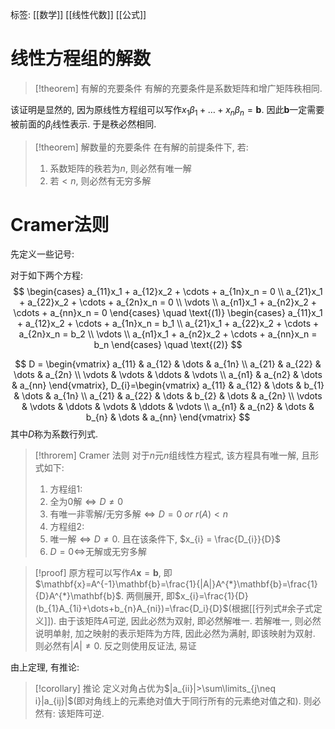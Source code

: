 标签: [[数学]] [[线性代数]] [[公式]]

# 线性方程组的解数

>[!theorem] 有解的充要条件
>有解的充要条件是系数矩阵和增广矩阵秩相同. 

该证明是显然的, 因为原线性方程组可以写作$x_{1}\beta_{1}+\dots+x_{n}\beta_{n}=\mathbf{b}$. 因此$\mathbf{b}$一定需要被前面的$\beta_{i}$线性表示. 于是秩必然相同. 

>[!theorem] 解数量的充要条件
>在有解的前提条件下, 若: 
>1. 系数矩阵的秩若为$n$, 则必然有唯一解
>2. 若$<n$, 则必然有无穷多解

# Cramer法则

先定义一些记号: 

对于如下两个方程: 
$$
\begin{cases} 
a_{11}x_1 + a_{12}x_2 + \cdots + a_{1n}x_n = 0 \\
a_{21}x_1 + a_{22}x_2 + \cdots + a_{2n}x_n = 0 \\
\vdots \\
a_{n1}x_1 + a_{n2}x_2 + \cdots + a_{nn}x_n = 0 
\end{cases} \quad \text{(1)}
\begin{cases} 
a_{11}x_1 + a_{12}x_2 + \cdots + a_{1n}x_n = b_1 \\
a_{21}x_1 + a_{22}x_2 + \cdots + a_{2n}x_n = b_2 \\
\vdots \\
a_{n1}x_1 + a_{n2}x_2 + \cdots + a_{nn}x_n = b_n 
\end{cases} \quad \text{(2)}
$$


$$
D = \begin{vmatrix}
a_{11} & a_{12} & \dots & a_{1n} \\
a_{21} & a_{22} & \dots & a_{2n} \\
\vdots & \vdots & \ddots & \vdots \\
a_{n1} & a_{n2} & \dots & a_{nn}
\end{vmatrix},
D_{i}=\begin{vmatrix}
a_{11} & a_{12} & \dots & b_{1} & \dots & a_{1n} \\
a_{21} & a_{22} & \dots & b_{2} & \dots & a_{2n} \\
\vdots & \vdots & \ddots & \vdots & \ddots & \vdots \\
a_{n1} & a_{n2} & \dots & b_{n} & \dots & a_{nn}
\end{vmatrix}
$$
其中$D$称为系数行列式. 

>[!throrem] Cramer 法则
对于$n$元$n$组线性方程式, 该方程具有唯一解, 且形式如下: 
>1. 方程组1: 
>	1. 全为$0$解$\iff D\neq0$
>	2. 有唯一非零解/无穷多解$\iff D=0\ or\ r(A)<n$
>2. 方程组2: 
>	1. 唯一解$\iff D\neq 0$. 且在该条件下, $x_{i} = \frac{D_{i}}{D}$
>	2. $D=0 \iff$无解或无穷多解

>[!proof]
>原方程可以写作$A\mathbf{x}=\mathbf{b}$, 即$\mathbf{x}=A^{-1}\mathbf{b}=\frac{1}{|A|}A^{*}\mathbf{b}=\frac{1}{D}A^{*}\mathbf{b}$. 两侧展开, 即$x_{i}=\frac{1}{D}(b_{1}A_{1i}+\dots+b_{n}A_{ni})=\frac{D_i}{D}$(根据[[行列式#余子式定义]]). 由于该矩阵$A$可逆, 因此必然为双射, 即必然解唯一. 若解唯一, 则必然说明单射, 加之映射的表示矩阵为方阵, 因此必然为满射, 即该映射为双射. 则必然有$|A|\neq0$. 
>反之则使用反证法, 易证

由上定理, 有推论: 
>[!corollary] 推论
>定义对角占优为$|a_{ii}|>\sum\limits_{j\neq i}|a_{ij}|$(即对角线上的元素绝对值大于同行所有的元素绝对值之和). 则必然有: 该矩阵可逆. 

